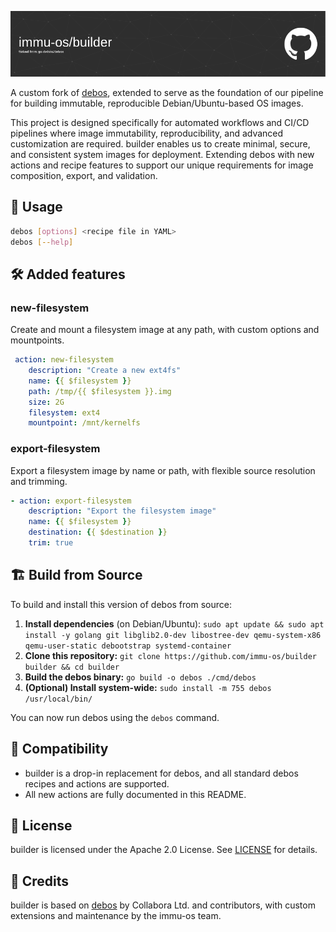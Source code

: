 ![builder-header](.github/assets/github-header-image.png)

A custom fork of [debos](https://github.com/go-debos/debos), extended to serve as the foundation of our pipeline for building immutable, reproducible Debian/Ubuntu-based OS images.

This project is designed specifically for automated workflows and CI/CD pipelines where image immutability, reproducibility, and advanced customization are required. builder enables us to create minimal, secure, and consistent system images for deployment. Extending debos with new actions and recipe features to support our unique requirements for image composition, export, and validation.

## 🚀 Usage

```sh
debos [options] <recipe file in YAML>
debos [--help]
```


## 🛠️ Added features

### new-filesystem
 Create and mount a filesystem image at any path, with custom options and mountpoints.

```yaml
 action: new-filesystem
    description: "Create a new ext4fs"
    name: {{ $filesystem }}
    path: /tmp/{{ $filesystem }}.img
    size: 2G
    filesystem: ext4
    mountpoint: /mnt/kernelfs
```

### export-filesystem
Export a filesystem image by name or path, with flexible source resolution and trimming.
```yaml
- action: export-filesystem
    description: "Export the filesystem image"
    name: {{ $filesystem }}
    destination: {{ $destination }}
    trim: true
```
</details>


## 🏗️ Build from Source

To build and install this version of debos from source:

1. **Install dependencies** (on Debian/Ubuntu):
   `sudo apt update && sudo apt install -y golang git libglib2.0-dev libostree-dev qemu-system-x86 qemu-user-static debootstrap systemd-container`
2. **Clone this repository:**
   `git clone https://github.com/immu-os/builder builder && cd builder`
3. **Build the debos binary:**
   `go build -o debos ./cmd/debos`
4. **(Optional) Install system-wide:**
   `sudo install -m 755 debos /usr/local/bin/`

You can now run debos using the `debos` command.



## 🔄 Compatibility

- builder is a drop-in replacement for debos, and all standard debos recipes and actions are supported.
- All new actions are fully documented in this README.

## 📝 License

builder is licensed under the Apache 2.0 License. See [LICENSE](LICENSE) for details.

## 🙏 Credits

builder is based on [debos](https://github.com/go-debos/debos) by Collabora Ltd. and contributors, with custom extensions and maintenance by the immu-os team.
